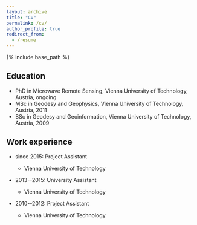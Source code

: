 ```yaml
---
layout: archive
title: "CV"
permalink: /cv/
author_profile: true
redirect_from:
  - /resume
---
```


{% include base_path %}

Education
------

* PhD in Microwave Remote Sensing, Vienna University of Technology, Austria, ongoing
* MSc in Geodesy and Geophysics, Vienna University of Technology, Austria, 2011
* BSc in Geodesy and Geoinformation, Vienna University of Technology, Austria, 2009

Work experience
------

* since 2015: Project Assistant
  * Vienna University of Technology

* 2013--2015: University Assistant
  * Vienna University of Technology

* 2010--2012: Project Assistant
  * Vienna University of Technology
